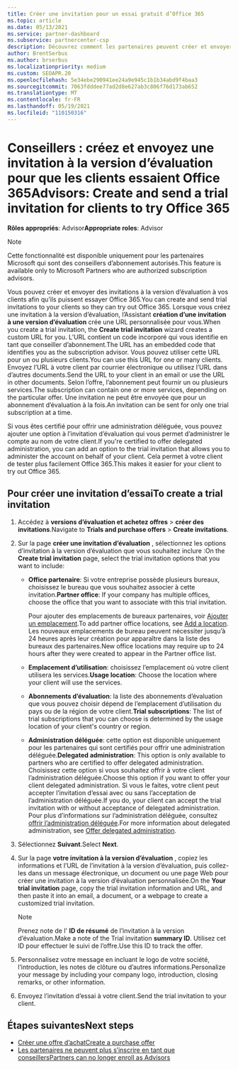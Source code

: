 ```yaml
---
title: Créer une invitation pour un essai gratuit d’Office 365
ms.topic: article
ms.date: 05/13/2021
ms.service: partner-dashboard
ms.subservice: partnercenter-csp
description: Découvrez comment les partenaires peuvent créer et envoyer des invitations à la version d’évaluation pour que leurs clients essaient Office 365. Les partenaires sont un conseiller d’abonnement agréé.
author: BrentSerbus
ms.author: brserbus
ms.localizationpriority: medium
ms.custom: SEOAPR.20
ms.openlocfilehash: 5e34ebe290941ee24a9e945c1b1b34abd9f4baa3
ms.sourcegitcommit: 7063fdddee77ad2d8e627ab3c806f76d173ab652
ms.translationtype: MT
ms.contentlocale: fr-FR
ms.lasthandoff: 05/19/2021
ms.locfileid: "110150316"
---
```

# <a name="advisors-create-and-send-a-trial-invitation-for-clients-to-try-office-365"></a><span data-ttu-id="93f0b-104">Conseillers : créez et envoyez une invitation à la version d’évaluation pour que les clients essaient Office 365</span><span class="sxs-lookup"><span data-stu-id="93f0b-104">Advisors: Create and send a trial invitation for clients to try Office 365</span></span>


<span data-ttu-id="93f0b-105">**Rôles appropriés**: Advisor</span><span class="sxs-lookup"><span data-stu-id="93f0b-105">**Appropriate roles**: Advisor</span></span>

> [!NOTE]
> <span data-ttu-id="93f0b-106">Cette fonctionnalité est disponible uniquement pour les partenaires Microsoft qui sont des conseillers d’abonnement autorisés.</span><span class="sxs-lookup"><span data-stu-id="93f0b-106">This feature is available only to Microsoft Partners who are authorized subscription advisors.</span></span>

<span data-ttu-id="93f0b-107">Vous pouvez créer et envoyer des invitations à la version d’évaluation à vos clients afin qu’ils puissent essayer Office 365.</span><span class="sxs-lookup"><span data-stu-id="93f0b-107">You can create and send trial invitations to your clients so they can try out Office 365.</span></span> <span data-ttu-id="93f0b-108">Lorsque vous créez une invitation à la version d’évaluation, l’Assistant **création d’une invitation à une version d’évaluation** crée une URL personnalisée pour vous.</span><span class="sxs-lookup"><span data-stu-id="93f0b-108">When you create a trial invitation, the **Create trial invitation** wizard creates a custom URL for you.</span></span> <span data-ttu-id="93f0b-109">L’URL contient un code incorporé qui vous identifie en tant que conseiller d’abonnement.</span><span class="sxs-lookup"><span data-stu-id="93f0b-109">The URL has an embedded code that identifies you as the subscription advisor.</span></span> <span data-ttu-id="93f0b-110">Vous pouvez utiliser cette URL pour un ou plusieurs clients.</span><span class="sxs-lookup"><span data-stu-id="93f0b-110">You can use this URL for one or many clients.</span></span> <span data-ttu-id="93f0b-111">Envoyez l’URL à votre client par courrier électronique ou utilisez l’URL dans d’autres documents.</span><span class="sxs-lookup"><span data-stu-id="93f0b-111">Send the URL to your client in an email or use the URL in other documents.</span></span> <span data-ttu-id="93f0b-112">Selon l’offre, l’abonnement peut fournir un ou plusieurs services.</span><span class="sxs-lookup"><span data-stu-id="93f0b-112">The subscription can contain one or more services, depending on the particular offer.</span></span> <span data-ttu-id="93f0b-113">Une invitation ne peut être envoyée que pour un abonnement d’évaluation à la fois.</span><span class="sxs-lookup"><span data-stu-id="93f0b-113">An invitation can be sent for only one trial subscription at a time.</span></span>

<span data-ttu-id="93f0b-114">Si vous êtes certifié pour offrir une administration déléguée, vous pouvez ajouter une option à l’invitation d’évaluation qui vous permet d’administrer le compte au nom de votre client.</span><span class="sxs-lookup"><span data-stu-id="93f0b-114">If you're certified to offer delegated administration, you can add an option to the trial invitation that allows you to administer the account on behalf of your client.</span></span> <span data-ttu-id="93f0b-115">Cela permet à votre client de tester plus facilement Office 365.</span><span class="sxs-lookup"><span data-stu-id="93f0b-115">This makes it easier for your client to try out Office 365.</span></span>

## <a name="to-create-a-trial-invitation"></a><span data-ttu-id="93f0b-116">Pour créer une invitation d’essai</span><span class="sxs-lookup"><span data-stu-id="93f0b-116">To create a trial invitation</span></span>

1. <span data-ttu-id="93f0b-117">Accédez à **versions d’évaluation et achetez offres**  >  **créer des invitations**.</span><span class="sxs-lookup"><span data-stu-id="93f0b-117">Navigate to **Trials and purchase offers** > **Create invitations**.</span></span>

2. <span data-ttu-id="93f0b-118">Sur la page **créer une invitation d’évaluation** , sélectionnez les options d’invitation à la version d’évaluation que vous souhaitez inclure :</span><span class="sxs-lookup"><span data-stu-id="93f0b-118">On the **Create trial invitation** page, select the trial invitation options that you want to include:</span></span>

    - <span data-ttu-id="93f0b-119">**Office partenaire**: Si votre entreprise possède plusieurs bureaux, choisissez le bureau que vous souhaitez associer à cette invitation.</span><span class="sxs-lookup"><span data-stu-id="93f0b-119">**Partner office**: If your company has multiple offices, choose the office that you want to associate with this trial invitation.</span></span>

        <span data-ttu-id="93f0b-120">Pour ajouter des emplacements de bureaux partenaires, voir [Ajouter un emplacement](manage-locations.md).</span><span class="sxs-lookup"><span data-stu-id="93f0b-120">To add partner office locations, see [Add a location](manage-locations.md).</span></span> <span data-ttu-id="93f0b-121">Les nouveaux emplacements de bureau peuvent nécessiter jusqu’à 24 heures après leur création pour apparaître dans la liste des bureaux des partenaires.</span><span class="sxs-lookup"><span data-stu-id="93f0b-121">New office locations may require up to 24 hours after they were created to appear in the Partner office list.</span></span>

    - <span data-ttu-id="93f0b-122">**Emplacement d’utilisation**: choisissez l’emplacement où votre client utilisera les services.</span><span class="sxs-lookup"><span data-stu-id="93f0b-122">**Usage location**: Choose the location where your client will use the services.</span></span>
    - <span data-ttu-id="93f0b-123">**Abonnements d’évaluation**: la liste des abonnements d’évaluation que vous pouvez choisir dépend de l’emplacement d’utilisation du pays ou de la région de votre client.</span><span class="sxs-lookup"><span data-stu-id="93f0b-123">**Trial subscriptions**: The list of trial subscriptions that you can choose is determined by the usage location of your client's country or region.</span></span>
    - <span data-ttu-id="93f0b-124">**Administration déléguée**: cette option est disponible uniquement pour les partenaires qui sont certifiés pour offrir une administration déléguée.</span><span class="sxs-lookup"><span data-stu-id="93f0b-124">**Delegated administration**: This option is only available to partners who are certified to offer delegated administration.</span></span> <span data-ttu-id="93f0b-125">Choisissez cette option si vous souhaitez offrir à votre client l’administration déléguée.</span><span class="sxs-lookup"><span data-stu-id="93f0b-125">Choose this option if you want to offer your client delegated administration.</span></span> <span data-ttu-id="93f0b-126">Si vous le faites, votre client peut accepter l’invitation d’essai avec ou sans l’acceptation de l’administration déléguée.</span><span class="sxs-lookup"><span data-stu-id="93f0b-126">If you do, your client can accept the trial invitation with or without acceptance of delegated administration.</span></span> <span data-ttu-id="93f0b-127">Pour plus d’informations sur l’administration déléguée, consultez [offrir l’administration déléguée](customers-revoke-admin-privileges.md).</span><span class="sxs-lookup"><span data-stu-id="93f0b-127">For more information about delegated administration, see [Offer delegated administration](customers-revoke-admin-privileges.md).</span></span>

3. <span data-ttu-id="93f0b-128">Sélectionnez **Suivant**.</span><span class="sxs-lookup"><span data-stu-id="93f0b-128">Select **Next**.</span></span>

4. <span data-ttu-id="93f0b-129">Sur la page **votre invitation à la version d’évaluation** , copiez les informations et l’URL de l’invitation à la version d’évaluation, puis collez-les dans un message électronique, un document ou une page Web pour créer une invitation à la version d’évaluation personnalisée.</span><span class="sxs-lookup"><span data-stu-id="93f0b-129">On the **Your trial invitation** page, copy the trial invitation information and URL, and then paste it into an email, a document, or a webpage to create a customized trial invitation.</span></span>

    > [!NOTE]
    > <span data-ttu-id="93f0b-130">Prenez note de l' **ID de résumé** de l’invitation à la version d’évaluation.</span><span class="sxs-lookup"><span data-stu-id="93f0b-130">Make a note of the Trial invitation **summary ID**.</span></span> <span data-ttu-id="93f0b-131">Utilisez cet ID pour effectuer le suivi de l’offre.</span><span class="sxs-lookup"><span data-stu-id="93f0b-131">Use this ID to track the offer.</span></span>

5. <span data-ttu-id="93f0b-132">Personnalisez votre message en incluant le logo de votre société, l’introduction, les notes de clôture ou d’autres informations.</span><span class="sxs-lookup"><span data-stu-id="93f0b-132">Personalize your message by including your company logo, introduction, closing remarks, or other information.</span></span>

6. <span data-ttu-id="93f0b-133">Envoyez l’invitation d’essai à votre client.</span><span class="sxs-lookup"><span data-stu-id="93f0b-133">Send the trial invitation to your client.</span></span>

## <a name="next-steps"></a><span data-ttu-id="93f0b-134">Étapes suivantes</span><span class="sxs-lookup"><span data-stu-id="93f0b-134">Next steps</span></span>

- [<span data-ttu-id="93f0b-135">Créer une offre d’achat</span><span class="sxs-lookup"><span data-stu-id="93f0b-135">Create a purchase offer</span></span>](advisor-create-a-purchase-offer.md)
- [<span data-ttu-id="93f0b-136">Les partenaires ne peuvent plus s’inscrire en tant que conseillers</span><span class="sxs-lookup"><span data-stu-id="93f0b-136">Partners can no longer enroll as Advisors</span></span>](advisors-no-csp.md)
